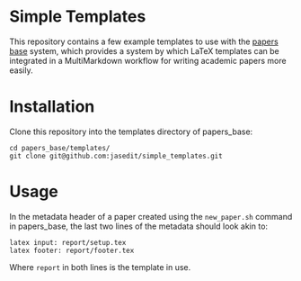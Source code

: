# Simple Templates

This repository contains a few example templates to use with the [papers base](https://github.com/jasedit/papers_base) system, which provides a system by which LaTeX templates can be integrated in a MultiMarkdown workflow for writing academic papers more easily.

# Installation

Clone this repository into the templates directory of papers_base:

```
cd papers_base/templates/
git clone git@github.com:jasedit/simple_templates.git
```

# Usage

In the metadata header of a paper created using the `new_paper.sh` command in papers_base, the last two lines of the metadata should look akin to:

```
latex input: report/setup.tex
latex footer: report/footer.tex
```

Where `report` in both lines is the template in use.
